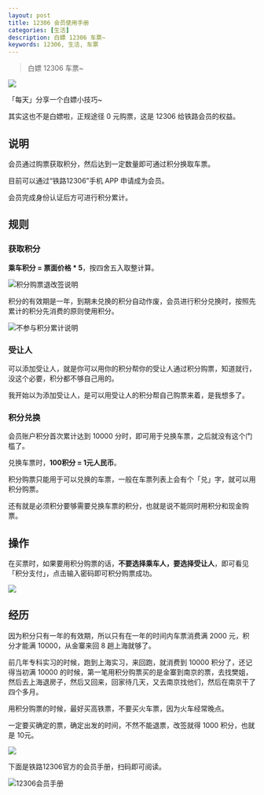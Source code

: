 ```yaml
---
layout: post
title: 12306 会员使用手册
categories: [生活]
description: 白嫖 12306 车票~
keywords: 12306, 生活, 车票
---
```


> 白嫖 12306 车票~

![](https://gcore.jsdelivr.net/gh/leewint/Images/blog/202206092327239-titu.jpg)

「每天」分享一个白嫖小技巧~

其实这也不是白嫖啦，正规途径 0 元购票，这是 12306 给铁路会员的权益。

## 说明

会员通过购票获取积分，然后达到一定数量即可通过积分换取车票。

目前可以通过“铁路12306”手机 APP 申请成为会员。

会员完成身份认证后方可进行积分累计。

## 规则

### 获取积分

**乘车积分 = 票面价格 * 5**，按四舍五入取整计算。

![积分购票退改签说明](https://gcore.jsdelivr.net/gh/leewint/Images/blog/202206092328505-12306.jpg)

积分的有效期是一年，到期未兑换的积分自动作废，会员进行积分兑换时，按照先累计的积分先消费的原则使用积分。

![不参与积分累计说明](https://gcore.jsdelivr.net/gh/leewint/Images/blog/202206092328762-12306.jpg)

### 受让人

可以添加受让人，就是你可以用你的积分帮你的受让人通过积分购票，知道就行，没这个必要，积分都不够自己用的。

我开始以为添加受让人，是可以用受让人的积分帮自己购票来着，是我想多了。

### 积分兑换

会员账户积分首次累计达到 10000 分时，即可用于兑换车票，之后就没有这个门槛了。

兑换车票时，**100积分 = 1元人民币**。

积分购票只能用于可以兑换的车票，一般在车票列表上会有个「兑」字，就可以用积分购票。

还有就是必须积分要够需要兑换车票的积分，也就是说不能同时用积分和现金购票。

## 操作

在买票时，如果要用积分购票的话，**不要选择乘车人，要选择受让人**，即可看见「积分支付」，点击输入密码即可积分购票成功。

![](https://gcore.jsdelivr.net/gh/leewint/Images/blog/202206092328722-12306.jpg)

## 经历

因为积分只有一年的有效期，所以只有在一年的时间内车票消费满 2000 元，积分才能满 10000，从金寨来回 8 趟上海就够了。

前几年专科实习的时候，跑到上海实习，来回跑，就消费到 10000 积分了，还记得当初满 10000 的时候，第一笔用积分购票买的是金寨到南京的票，去找樊姐，然后去上海退房子，然后又回来，回家待几天，又去南京找他们，然后在南京干了四个多月。

用积分购票的时候，最好买高铁票，不要买火车票，因为火车经常晚点。

一定要买确定的票，确定出发的时间，不然不能退票，改签就得 1000 积分，也就是 10元。

![](https://gcore.jsdelivr.net/gh/leewint/Images/blog/202206092329285-12306.jpg)

下面是铁路12306官方的会员手册，扫码即可阅读。

![12306会员手册](https://gcore.jsdelivr.net/gh/leewint/Images/blog/202206092329191-12306huiyuanshouce.png)
